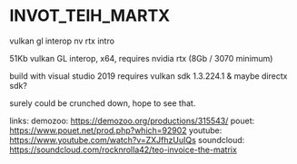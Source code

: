 # INVOT_TEIH_MARTX

vulkan gl interop nv rtx intro

51Kb vulkan GL interop, x64, requires nvidia rtx (8Gb / 3070 minimum)

build with visual studio 2019
requires vulkan sdk 1.3.224.1
& maybe directx sdk?

surely could be crunched down, hope to see that.


links:
demozoo:             https://demozoo.org/productions/315543/
pouet:               https://www.pouet.net/prod.php?which=92902
youtube:             https://www.youtube.com/watch?v=ZXJfhzUuIQs
soundcloud:          https://soundcloud.com/rocknrolla42/teo-invoice-the-matrix
